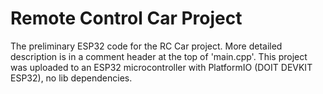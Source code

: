 # Remote Control Car Project
The preliminary ESP32 code for the RC Car project. More detailed description is in a comment header at the top of 'main.cpp'. This project was uploaded to an ESP32 microcontroller with PlatformIO (DOIT DEVKIT ESP32), no lib dependencies.
